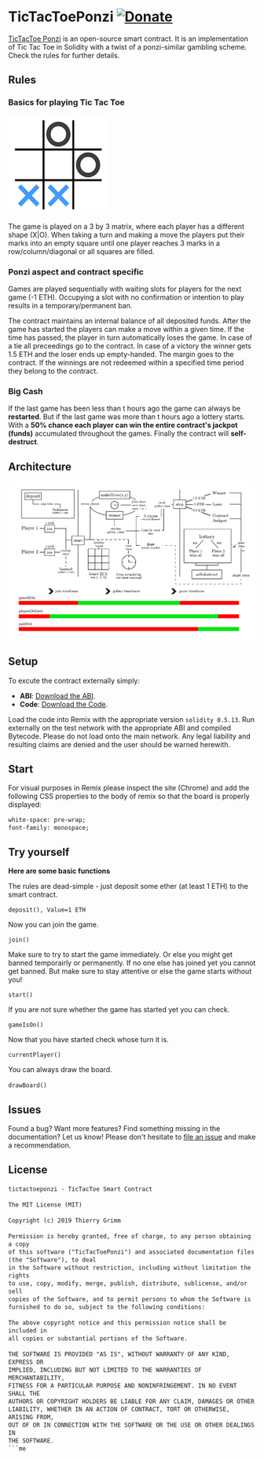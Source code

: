 TicTacToePonzi [![Donate](https://img.shields.io/badge/Donate-PayPal-green.svg)](https://www.paypal.com/cgi-bin/webscr?cmd=_s-xclick&hosted_button_id=EFQXNQ7UYXYKW&source=url)
=======

[TicTacToe Ponzi](https://github.com/thierrygrimm/tictactoeponzi) is an open-source smart contract. It is an implementation of Tic Tac Toe in Solidity with a twist of a ponzi-similar gambling scheme. Check the rules for further details.

## Rules
### Basics for playing Tic Tac Toe

![3x3 Matrix](Images/3x3.jpg)


The game is played on a 3 by 3 matrix, where each player has a different shape (X|O). When taking a turn and making a move the players put their marks into an empty square until one player reaches 3 marks in a row/column/diagonal or all squares are filled. 

### Ponzi aspect and contract specific


Games are played sequentially with waiting slots for players for the next game (-1 ETH). Occupying a slot with no confirmation or intention to play results in a temporary/permanent ban. 

The contract maintains an internal balance of all deposited funds. After the game has started the players can make a move within a given time. If the time has passed, the player in turn automatically loses the game. In case of a tie all preceedings go to the contract. In case of a victory the winner gets 1.5 ETH and the loser ends up empty-handed. The margin goes to the contract. If the winnings are not redeemed within a specified time period they belong to the contract.

### Big Cash


If the last game has been less than t hours ago the game can always be **restarted**.
But if the last game was more than t hours ago a lottery starts. With a **50% chance each player can win the entire contract's jackpot (funds)** accumulated throughout the games. Finally the contract will **self-destruct**. 


## Architecture
![Smart Contract Architecture](Images/conceptual.jpg)

## Setup

To excute the contract externally simply:
* **ABI**: [Download the ABI](TicTacToeABI.abi).
* **Code**: [Download the Code](TicTacToeContract.sol).


Load the code into Remix with the appropriate version ```solidity 0.5.13```. Run externally on the test network with the appropriate ABI and compiled Bytecode. Please do not load onto the main network. Any legal liability and resulting claims are denied and the user should be warned herewith.

## Start 
For visual purposes in Remix please inspect the site (Chrome) and add the following 
CSS properties to the body of remix so that the board is properly displayed: 
```
white-space: pre-wrap;
font-family: monospace;
```

## Try yourself
**Here are some basic functions**

The rules are dead-simple - just deposit some ether (at least 1 ETH) to the smart contract.
```
deposit(), Value=1 ETH
```
Now you can join the game. 
```
join()
```
Make sure to try to start the game immediately. Or else you might get banned temporairly or permanently. If no one else has joined yet you cannot get banned. But make sure to stay attentive or else the game starts without you!
```
start()
```
If you are not sure whether the game has started yet you can check.
```
gameIsOn()
```
Now that you have started check whose turn it is.
```
currentPlayer()
```
You can always draw the board.

```drawBoard()```


## Issues

Found a bug? Want more features? Find something missing in the documentation? Let us know! Please don't hesitate to [file an issue](https://github.com/thierrygrimm/tictactoeponzi/issues/new) and make a recommendation.

## License
```
tictactoeponzi - TicTacToe Smart Contract

The MIT License (MIT)

Copyright (c) 2019 Thierry Grimm

Permission is hereby granted, free of charge, to any person obtaining a copy
of this software ("TicTacToePonzi") and associated documentation files (the "Software"), to deal
in the Software without restriction, including without limitation the rights
to use, copy, modify, merge, publish, distribute, sublicense, and/or sell
copies of the Software, and to permit persons to whom the Software is
furnished to do so, subject to the following conditions:

The above copyright notice and this permission notice shall be included in
all copies or substantial portions of the Software.

THE SOFTWARE IS PROVIDED "AS IS", WITHOUT WARRANTY OF ANY KIND, EXPRESS OR
IMPLIED, INCLUDING BUT NOT LIMITED TO THE WARRANTIES OF MERCHANTABILITY,
FITNESS FOR A PARTICULAR PURPOSE AND NONINFRINGEMENT. IN NO EVENT SHALL THE
AUTHORS OR COPYRIGHT HOLDERS BE LIABLE FOR ANY CLAIM, DAMAGES OR OTHER
LIABILITY, WHETHER IN AN ACTION OF CONTRACT, TORT OR OTHERWISE, ARISING FROM,
OUT OF OR IN CONNECTION WITH THE SOFTWARE OR THE USE OR OTHER DEALINGS IN
THE SOFTWARE.
```me
